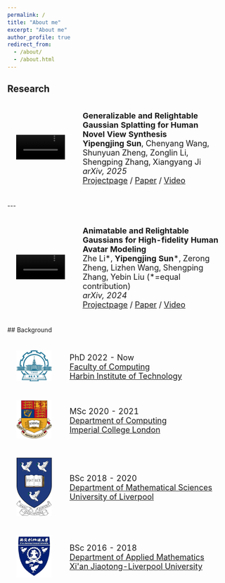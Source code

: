 ```yaml
---
permalink: /
title: "About me"
excerpt: "About me"
author_profile: true
redirect_from: 
  - /about/
  - /about.html
---
```

## Research
<div>
<table style="width:100%;border:none;border-spacing:0px;border-collapse:separate;margin-right:auto;margin-left:auto;font-size: large">
<tr>
<td style="padding:20px;width:30%;vertical-align:middle;border:none" align="center">
<video width="100%" playsinline="" autoplay="autoplay" loop="loop" preload="" muted="">
  <source src="../images/GRGS.mp4" type="video/mp4">
</video>
</td>
<td style="padding:20px;width:70%;vertical-align:middle;border: none" align="left">
<b>Generalizable and Relightable Gaussian Splatting for Human Novel View Synthesis</b><br>
<b>Yipengjing Sun</b>, Chenyang Wang, Shunyuan Zheng, Zonglin Li, Shengping Zhang, Xiangyang Ji<br>
<i>arXiv, 2025</i><br>
<a href="https://grgs.github.io/relight/"><i class="fas fa-fw fa-globe"></i>Projectpage</a> /
<a href="https://arxiv.org/pdf/2311.16096"><i class="fas fa-fw fa-file-pdf"></i>Paper</a> /
<a href="https://www.youtube.com/watch?v=odQOweNhsHM"><i class="fas fa-fw fa-video"></i>Video</a>
</td>
</tr>
</table>
</div>
---
<div>
<table style="width:100%;border:none;border-spacing:0px;border-collapse:separate;margin-right:auto;margin-left:auto;font-size: large">
<tr>
<td style="padding:20px;width:30%;vertical-align:middle;border:none" align="center">
<video width="100%" playsinline="" autoplay="autoplay" loop="loop" preload="" muted="">
  <source src="../images/ani_relit_gaussians.mp4" type="video/mp4">
</video>
</td>
<td style="padding:20px;width:70%;vertical-align:middle;border: none" align="left">
<b>Animatable and Relightable Gaussians for High-fidelity Human Avatar Modeling</b><br>
Zhe Li*, <b>Yipengjing Sun</b>*, Zerong Zheng, Lizhen Wang, Shengping Zhang, Yebin Liu (*=equal contribution)<br>
<i>arXiv, 2024</i><br>
<a href="https://animatable-gaussians.github.io/relight/"><i class="fas fa-fw fa-globe"></i>Projectpage</a> /
<a href="https://arxiv.org/pdf/2311.16096"><i class="fas fa-fw fa-file-pdf"></i>Paper</a> /
<a href="https://www.youtube.com/watch?v=odQOweNhsHM"><i class="fas fa-fw fa-video"></i>Video</a>
</td>
</tr>
</table>
</div>
## Background

<div>
<table style="width:100%;border:none;border-spacing:0px;border-collapse:separate;margin-right:auto;margin-left:auto;font-size: large">
<tr>
<td style="padding:20px;width:25%;vertical-align:middle;border:none" align="center">
<img width="80" src="../images/hit-logo.gif"/> 
</td>
<td style="padding:20px;width:75%;vertical-align:middle;border: none" align="left">
PhD 2022 - Now<br>
<a href="https://computing.hit.edu.cn/">Faculty of Computing</a><br>
<a href="https://www.hit.edu.cn/">Harbin Institute of Technology</a><br>
</td>
</tr>
	
<tr>
<td style="padding:20px;width:25%;vertical-align:middle;border:none" align="center">
<img width="80" src="../images/icl-logo.png"/> 
</td>
<td style="padding:20px;width:75%;vertical-align:middle;border: none" align="left">
MSc 2020 - 2021<br>
<a href="https://www.imperial.ac.uk/computing/">Department of Computing</a><br>
<a href="https://www.imperial.ac.uk/">Imperial College London</a><br>
</td>
</tr>

<tr>
<td style="padding:20px;width:25%;vertical-align:middle;border:none" align="center">
<img width="80" src="../images/liverpool-logo.png"/> 
</td>
<td style="padding:20px;width:75%;vertical-align:middle;border: none" align="left">
BSc 2018 - 2020<br>
<a href="https://www.liverpool.ac.uk/mathematical-sciences/">Department of Mathematical Sciences</a><br>
<a href="https://www.liverpool.ac.uk/">University of Liverpool</a><br>
</td>
</tr>

<tr>
<td style="padding:20px;width:25%;vertical-align:middle;border:none" align="center">
<img width="80" src="../images/xjtlu-logo.png"/> 
</td>
<td style="padding:20px;width:75%;vertical-align:middle;border: none" align="left">
BSc 2016 - 2018<br>
<a href="https://www.xjtlu.edu.cn/en/study/departments/school-of-mathematics-and-physics/applied-mathematics">Department of Applied Mathematics</a><br>
<a href="https://www.xjtlu.edu.cn/en">Xi'an Jiaotong-Liverpool University</a><br>
</td>
</tr>
</table>    
</div>
<!--I am a PhD student at the [University of Tübingen](https://uni-tuebingen.de/en/fakultaeten/mathematisch-naturwissenschaftliche-fakultaet/fachbereiche/informatik/lehrstuehle/autonomous-vision/home/) under the [ELLIS](https://ellis.eu) program, co-supervised by [Andreas Geiger](http://www.cvlibs.net) and [Torsten Sattler](https://tsattler.github.io). I received my Master's and Bachelor's degree from ShanghaiTech University and Xiamen University, respectively. 

My research focuses on Computer Vision and Machine Learning, espically on 3D Vision (Depth Estimation, Plane Detection, Multi-view Stereo, 3D reconstruction, 3D Human Modeling).

My CV is [here](http://niujinshuchong.github.io/files/CV.pdf). 

{% include base_path %}

Education
======
* **University of Tübingen, Germany (Sept. 2021 - Now)**
	* Ph.D, Computer Science
	* Advisor: Andreas Geiger and Torsten Sattler
* **ShanghaiTech University, China (Aug. 2018 - July 2021)**
	* M.S., Computer Science
	* Advisor: [Shenghua Gao](https://cs.hku.hk/people/academic-staff/gaosh)
*  **Xiamen University, China (Aug 2014 - Jun 2018)**
	* B.E., Software Engineering

Work experience
======
* **Tencent AI Lab, Shenzhen, China, (Mar 2020 - Feb 2021)**
	* Research Intern
	* 3D Human Modeling

Selected publications
======
* **[Gaussian Opacity Fields: Efficient Adaptive Surface Reconstruction in Unbounded Scenes](https://niujinshuchong.github.io/gaussian-opacity-fields/)**
	* **Zehao Yu**, Torsten Sattler, Andreas Geiger
	* ACM Transactions on Graphics, SIGGRAPH ASIA 2024
	* [Project](https://niujinshuchong.github.io/gaussian-opacity-fields/), [Paper](https://arxiv.org/pdf/2404.10772.pdf), [Code](https://github.com/autonomousvision/gaussian-opacity-fields)

* **[2D Gaussian Splatting for Geometrically Accurate Radiance Fields](https://surfsplatting.github.io/)**
	* Binbin Huang, **Zehao Yu**, Anpei Chen, Andreas Geiger, Shenghua Gao
	* ACM SIG International Conference on Computer Graphics (**SIGGRAPH**), 2024
	* [Project](https://surfsplatting.github.io/), [Paper](https://arxiv.org/pdf/2403.17888), [Code](https://github.com/hbb1/2d-gaussian-splatting)

* **[Mip-Splatting: Alias-free 3D Gaussian Splatting](https://niujinshuchong.github.io/mip-splatting/)**
	* **Zehao Yu**, Anpei Chen, Binbin Huang, Torsten Sattler, Andreas Geiger
	* IEEE Conference on Computer Vision and Pattern Recognition (**CVPR**), 2024 (**Oral, Best Student Paper**)
	* [Project](https://niujinshuchong.github.io/mip-splatting), [Paper](https://arxiv.org/pdf/2311.16493.pdf), [Code](https://github.com/autonomousvision/mip-splatting), [Demo](https://niujinshuchong.github.io/mip-splatting-demo)

* **[SDFStudio: A Unified Framework for Surface Reconstruction](https://autonomousvision.github.io/sdfstudio)**
	* **Zehao Yu**, Anpei Chen, Bozidar Antic, Songyou Peng, Apratim Bhattacharyya, Michael Niemeyer, Siyu Tang, Torsten Sattler, Andreas Geiger
	* Open source project, 2022
	* [Project](https://autonomousvision.github.io/sdfstudio), [Code](https://github.com/autonomousvision/sdfstudio)

* **[MonoSDF: Exploring Monocular Geometric Cues for Neural Implicit Surface Reconstruction](https://niujinshuchong.github.io/monosdf/)**
	* **Zehao Yu**, Songyou Peng, Michael Niemeyer, Torsten Sattler, Andreas Geiger
	* Thirty-sixth Conference on Neural Information Processing Systems (**NeurIPS**), 2022
	* [Project](https://niujinshuchong.github.io/monosdf/), [Paper](https://arxiv.org/abs/2206.00665), [Code](https://github.com/autonomousvision/monosdf)

* **[P<sup>2</sup>Net: Patch-match and Plane-regularization for Unsupervised Indoor Depth Estimation](https://github.com/svip-lab/Indoor-SfMLearner)**
	* **Zehao Yu\***, Lei Jin*, Shenghua Gao
	* European Conference on Computer Vision (**ECCV**), 2020
	* [Paper](https://arxiv.org/pdf/2007.07696.pdf), [Code](https://github.com/svip-lab/Indoor-SfMLearner)

* **[Fast-MVSNet: Sparse-to-Dense Multi-View Stereo With Learned Propagation and Gauss-Newton Refinement](https://github.com/svip-lab/FastMVSNet)**
	* **Zehao Yu**, Shenghua Gao
	* IEEE Conference on Computer Vision and Pattern Recognition (**CVPR**), 2020
	* [Paper](https://arxiv.org/pdf/2003.13017.pdf), [Code](https://github.com/svip-lab/FastMVSNet)

* **[Single-Image Piece-wise Planar 3D Reconstruction via Associative Embedding](https://github.com/svip-lab/PlanarReconstruction)**
	* **Zehao Yu\***, Jia Zheng*, Dongze Lian, Zihan Zhou, Shenghua Gao
	* IEEE Conference on Computer Vision and Pattern Recognition (**CVPR**), 2019
	* [Paper](https://arxiv.org/pdf/1902.09777.pdf), [Code](https://github.com/svip-lab/PlanarReconstruction)


Professional Services
======
* Journal Reviewer: <i> IEEE Transactions on Circuits and Systems for Video Technology (TCSVT) </i>
* Journal Reviewer: <i> IEEE Transactions on Image Processing (TIP) </i>
* Conference Reviewer: <i> Association for the Advancement of Artificial Intelligence (AAAI) </i>
-->
